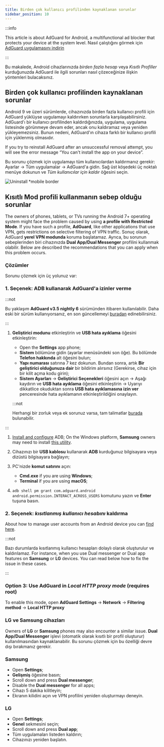 ```yaml
---
title: Birden çok kullanıcı profilinden kaynaklanan sorunlar
sidebar_position: 10
---
```


:::info

This article is about AdGuard for Android, a multifunctional ad blocker that protects your device at the system level. Nasıl çalıştığını görmek için [AdGuard uygulamasını indirin](https://agrd.io/download-kb-adblock)

:::

Bu makalede, Android cihazlarınızda *birden fazla hesap* veya *Kısıtlı Profiller* kurduğunuzda AdGuard ile ilgili sorunları nasıl çözeceğinize ilişkin yöntemleri bulacaksınız.

## Birden çok kullanıcı profilinden kaynaklanan sorunlar

Android 9 ve üzeri sürümlerde, cihazınızda birden fazla kullanıcı profili için AdGuard yüklüyse uygulamayı kaldırırken sorunlarla karşılaşabilirsiniz. AdGuard'ı bir kullanıcı profilinden kaldırdığınızda, uygulama, uygulama listesinde görünmeye devam eder, ancak onu kaldıramaz veya yeniden yükleyemezsiniz. Bunun nedeni, AdGuard'ın cihaza farklı bir kullanıcı profili için yüklenmiş olmasıdır.

If you try to reinstall AdGuard after an unsuccessful removal attempt, you will see the error message “You can't install the app on your device”.

Bu sorunu çözmek için uygulamayı tüm kullanıcılardan kaldırmanız gerekir: Ayarlar → Tüm uygulamalar → AdGuard'a gidin. Sağ üst köşedeki üç noktalı menüye dokunun ve *Tüm kullanıcılar için kaldır* öğesini seçin.

![Uninstall *mobile border](https://cdn.adtidy.org/blog/new/tu49hmultiple_users.png)

## Kısıtlı Mod profili kullanmanın sebep olduğu sorunlar

The owners of phones, tablets, or TVs running the Android 7+ operating system might face the problem caused by using **a profile with Restricted Mode**. If you have such a profile, **AdGuard**, like other applications that use VPN, gets restrictions on selective filtering of VPN traffic. Sonuç olarak, AdGuard **yerel VPN modunda** koruma başlatamaz. Ayrıca, bu sorunun sebeplerinden biri cihazınızda **Dual App/Dual Messenger** profilini kullanmak olabilir. Below are described the recommendations that you can apply when this problem occurs.

### Çözümler

Sorunu çözmek için üç yolunuz var:

### 1. Seçenek: ADB kullanarak AdGuard'a izinler verme

:::not

Bu yaklaşım **AdGuard v3.5 nightly 6** sürümünden itibaren kullanılabilir. Daha eski bir sürüm kullanıyorsanız, en son güncellemeyi [buradan](https://adguard.com/adguard-android/overview.html) edinebilirsiniz.

:::

1. **Geliştirici modunu** etkinleştirin ve **USB hata ayıklama** öğesini etkinleştirin:

    - Open the **Settings** app phone;
    - **Sistem** bölümüne gidin (ayarlar menüsündeki son öğe). Bu bölümde **Telefon hakkında** alt öğesini bulun;
    - **Yapı numarası** satırına 7 kez dokunun. Bundan sonra, artık **Bir geliştirici olduğunuza dair** bir bildirim alırsınız (Gerekirse, cihaz için bir kilit açma kodu girin);
    - **Sistem Ayarları** → **Geliştirici Seçenekleri** öğesini açın → Aşağı kaydırın ve **USB hata ayıklama** öğesini etkinleştirin → Uyarıyı dikkatlice okuduktan sonra **USB hata ayıklamasına izin ver** penceresinde hata ayıklamanın etkinleştirildiğini onaylayın.

    :::not

    Herhangi bir zorluk veya ek sorunuz varsa, tam talimatlar [burada](https://developer.android.com/studio/debug/dev-options) bulunabilir.


:::

1. [Install and configure](https://www.xda-developers.com/install-adb-windows-macos-linux/) ADB; On the Windows platform, **Samsung** owners may need to install [this utility](https://developer.samsung.com/mobile/android-usb-driver.html).

1. Cihazınızı bir **USB kablosu** kullanarak **ADB** kurduğunuz bilgisayara veya dizüstü bilgisayara bağlayın;

1. PC'nizde **komut satırını** açın:

    - **Cmd.exe** if you are using **Windows**;
    - **Terminal** if you are using **macOS**;

1. `adb shell pm grant com.adguard.android android.permission.INTERACT_ACROSS_USERS` komutunu yazın ve **Enter** tuşuna basın.

### 2. Seçenek: *kısıtlanmış kullanıcı hesabını* kaldırma

About how to manage user accounts from an Android device you can [find here](https://support.google.com/a/answer/6223444?hl=en).

:::not

Bazı durumlarda kısıtlanmış kullanıcı hesapları dolaylı olarak oluşturulur ve kaldırılamaz. For instance, when you use Dual messenger or Dual app features on **Samsung** or **LG** devices. You can read below how to fix the issue in these cases.

:::

### Option 3: Use AdGuard in *Local HTTP proxy mode* (requires root)

To enable this mode, open **AdGuard Settings** → **Network** → **Filtering method** → **Local HTTP proxy**

### LG ve Samsung cihazları

Owners of **LG** or **Samsung** phones may also encounter a similar issue. **Dual App/Dual Messenger** işlevi (otomatik olarak kısıtlı bir profil oluşturur) kullanılmasından kaynaklanabilir. Bu sorunu çözmek için bu özelliği devre dışı bırakmanız gerekir.

### Samsung

- Open **Settings**;
- **Gelişmiş** öğesine basın;
- Scroll down and press **Dual messenger**;
- Disable the **Dual messenger** for all apps;
- Cihazı 5 dakika kilitleyin;
- Ekranın kilidini açın ve VPN profilini yeniden oluşturmayı deneyin.

### LG

- Open **Settings**;
- **Genel** sekmesini seçin;
- Scroll down and press **Dual app**;
- Tüm uygulamaları listeden kaldırın;
- Cihazınızı yeniden başlatın.
